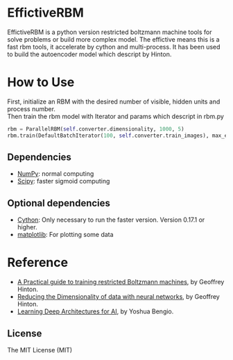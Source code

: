 EffictiveRBM
============

EffictiveRBM is a python version restricted boltzmann machine tools for solve problems or build more complex model. The effictive means this is a fast rbm tools, it accelerate by cython and multi-process. It has been used to build the autoencoder model which descript by Hinton.

# How to Use
First, initialize an RBM with the desired number of visible, hidden units and process number.  
Then train the rbm model with Iterator and params which descript in rbm.py
```python
rbm = ParallelRBM(self.converter.dimensionality, 1000, 5)
rbm.train(DefaultBatchIterator(100, self.converter.train_images), max_epochs = 20, batch = 100)
```

## Dependencies
- [NumPy](http://www.numpy.org): normal computing
- [Scipy](http://www.scipy.org/): faster sigmoid computing

## Optional dependencies
- [Cython](http://www.cython.org): Only necessary to run the faster version. Version 0.17.1 or higher.
- [matplotlib](http://matplotlib.sourceforge.net/): For plotting some data

# Reference

* [A Practical guide to training restricted Boltzmann machines](http://www.cs.toronto.edu/~hinton/absps/guideTR.pdf), by Geoffrey Hinton.
* [Reducing the Dimensionality of data with neural networks](http://www.cs.toronto.edu/~hinton/science.pdf), by Geoffrey Hinton.
* [Learning Deep Architectures for AI](http://www.iro.umontreal.ca/~lisa/pointeurs/TR1312.pdf), by Yoshua Bengio.

## License
The MIT License (MIT)

